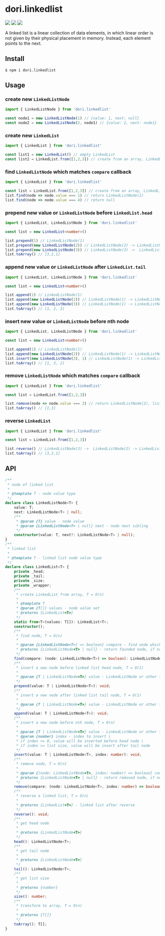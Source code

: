 # dori.linkedlist

<img src="https://img.shields.io/npm/v/dori.linkedlist"> <img src="https://img.shields.io/npm/dw/dori.linkedlist" > <img src="https://img.shields.io/bundlephobia/minzip/dori.linkedlist?label=minzip">

A linked list is a linear collection of data elements, in which linear order is not given by their physical placement in memory. Instead, each element points to the next.


## Install

```shell
$ npm i dori.linkedlist
```

## Usage

### create new `LinkedListNode`

```typescript
import { LinkedListNode } from 'dori.linkedlist'

const node1 = new LinkedListNode(1) // {value: 1, next: null}
const node2 = new LinkedListNode(2, node1) // {value: 2, next: node1}
```

### create new `LinkedList`

```typescript
import { LinkedList } from 'dori.linkedlist'

const list1 = new LinkedList() // empty LinkedList
const list2 = LinkedList.from([1,2,3]) // create from an array, LinkedListNode(1) -> LinkedListNode(2) -> LinkedListNode(3)
```

### find `LinkedListNode` which matches `compare` callback

```typescript
import { LinkedList } from 'dori.linkedlist'

const list = LinkedList.from([1,2,3]) // create from an array, LinkedListNode(1) -> LinkedListNode(2) -> LinkedListNode(3)
list.find(node => node.value === 1) // return LinkedListNode(1)
list.find(node => node.value === 4) // return null
```

### prepend new value or `LinkedListNode` before `LinkedList.head`

```typescript
import { LinkedList, LinkedListNode } from 'dori.linkedlist'

const list = new LinkedList<number>()

list.prepend(1) // LinkedListNode(1)
list.prepend(new LinkedListNode(2)) // LinkedListNode(2) -> LinkedListNode(1) 
list.prepend(new LinkedListNode(3)) // LinkedListNode(3) ->  LinkedListNode(2) -> LinkedListNode(1) 
list.toArray() // [3,2,1]
```

### append new value or `LinkedListNode` after `LinkedList.tail`

```typescript
import { LinkedList, LinkedListNode } from 'dori.linkedlist'

const list = new LinkedList<number>()

list.append(1) // LinkedListNode(1)
list.append(new LinkedListNode(2)) // LinkedListNode(1) -> LinkedListNode(2)
list.append(new LinkedListNode(3)) // LinkedListNode(1) -> LinkedListNode(2) -> LinkedListNode(3)
list.toArray() // [1, 2, 3]
```

### insert new value or `LinkedListNode` before nth node

```typescript
import { LinkedList, LinkedListNode } from 'dori.linkedlist'

const list = new LinkedList<number>()

list.append(1) // LinkedListNode(1)
list.append(new LinkedListNode(2)) // LinkedListNode(1) -> LinkedListNode(2)
list.insert(new LinkedListNode(3), 1) // LinkedListNode(1) -> LinkedListNode(3) -> LinkedListNode(2)
list.toArray() // [1, 3, 2]
```

### remove `LinkedListNode` which matches `compare` callback

```typescript
import { LinkedList } from 'dori.linkedlist'

const list = LinkedList.from([1,2,3])

list.remove(node => node.value === 2) // return LinkedListNode(2), list becomes into LinkedListNode(1) -> LinkedListNode(3)
list.toArray() // [1,3]
```

### reverse `LinkedList`

```typescript
import { LinkedList } from 'dori.linkedlist'

const list = LinkedList.from([1,2,3])

list.reverse() // LinkedListNode(3) ->  LinkedListNode(2) -> LinkedListNode(1)
list.toArray() // [3,2,1]
```

## API

```typescript
/**
 * node of linked list
 *
 * @template T - node value type
 */
declare class LinkedListNode<T> {
    value: T;
    next: LinkedListNode<T> | null;
    /**
     * @param {T} value - node value
     * @param {LinkedListNode<T> | null} next - node next sibling
     */
    constructor(value: T, next?: LinkedListNode<T> | null);
}
/**
 * linked list
 *
 * @template T - linked list node value type
 */
declare class LinkedList<T> {
    private _head;
    private _tail;
    private _size;
    private _wrapper;
    /**
     * create LinkedList from array, T = O(n)
     *
     * @template T
     * @param {T[]} values - node value set
     * @returns {LinkedList<T>}
     */
    static from<T>(values: T[]): LinkedList<T>;
    constructor();
    /**
     * find node, T = O(n)
     *
     * @param {LinkedListNode<T>) => boolean} compare - find node which matches `compare`
     * @returns {LinkedListNode<T> | null} - return founded node, if node not exist, return null
     */
    find(compare: (node: LinkedListNode<T>) => boolean): LinkedListNode<T>;
    /**
     * insert a new node before linked list head node, T = O(1)
     *
     * @param {T | LinkedListNode<T>} value - LinkedListNode or other type value to prepend
     */
    prepend(value: T | LinkedListNode<T>): void;
    /**
     * insert a new node after linked list tail node, T = O(1)
     *
     * @param {T | LinkedListNode<T>} value - LinkedListNode or other type value to append
     */
    append(value: T | LinkedListNode<T>): void;
    /**
     * insert a new node before nth node, T = O(n)
     *
     * @param {T | LinkedListNode<T>} value - LinkedListNode or other type value to insert
     * @param {number} index - index to insert \
     * if index <= 0, value will be inserted before head node \
     * if index >= list size, value will be insert after tail node
     */
    insert(value: T | LinkedListNode<T>, index: number): void;
    /**
     * remove node, T = O(n)
     *
     * @param {(node: LinkedListNode<T>, index: number) => boolean} compare - node which matches `compare` will be removed
     * @returns {LinkedListNode<T> | null} - return removed node, if node not exist, return null
     */
    remove(compare: (node: LinkedListNode<T>, index: number) => boolean): LinkedListNode<T>;
    /**
     * reverse a linked list, T = O(n)
     *
     * @returns {LinkedList<T>} - linked list after reverse
     */
    reverse(): void;
    /**
     * get head node
     *
     * @returns {LinkedListNode<T>}
     */
    head(): LinkedListNode<T>;
    /**
     * get tail node
     *
     * @returns {LinkedListNode<T>}
     */
    tail(): LinkedListNode<T>;
    /**
     * get list size
     *
     * @returns {number}
     */
    size(): number;
    /**
     * transform to array, T = O(n)
     *
     * @returns {T[]}
     */
    toArray(): T[];
}
```